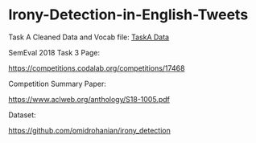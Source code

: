 # Irony-Detection-in-English-Tweets

Task A Cleaned Data and Vocab file:
[TaskA Data](https://github.com/karenacorn99/Irony-Detection-in-English-Tweets/tree/master/irony%20detection/preprocessed/taskA)



SemEval 2018 Task 3 Page:

https://competitions.codalab.org/competitions/17468

Competition Summary Paper:

https://www.aclweb.org/anthology/S18-1005.pdf

Dataset:

https://github.com/omidrohanian/irony_detection
